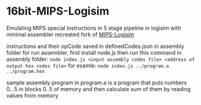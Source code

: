 # 16bit-MIPS-Logisim
Emulating MIPS special instructions in 5 stage pipeline in logisim with minimal assembler
recreated fork of [MIPS-Logisim](https://github.com/jsingh07/MIPS-Logisim)

instructions and their opCode saved in definedCodes.json in assembly folder
for run assembler, first install node.js
then run this command in assembly folder:
`node index.js <input assembly codes file> <address of output hex codes file>`
for examle:
`node index.js ../program.a ../program.hex`

sample assembly program in program.a is a program that puts numbers 0...5 in blocks 0..5 of memory and then calculate sum of them by reading values from memory